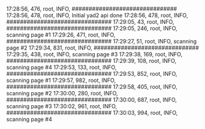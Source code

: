 17:28:56, 476, root, INFO, ###############################
17:28:56, 478, root, INFO, Initial yad2 api done
17:28:56, 478, root, INFO, ###############################
17:29:05, 43, root, INFO, ###############################
17:29:05, 246, root, INFO, scanning page #1
17:29:26, 471, root, INFO, ###############################
17:29:27, 51, root, INFO, scanning page #2
17:29:34, 831, root, INFO, ###############################
17:29:35, 438, root, INFO, scanning page #3
17:29:38, 169, root, INFO, ###############################
17:29:39, 108, root, INFO, scanning page #4
17:29:53, 133, root, INFO, ###############################
17:29:53, 852, root, INFO, scanning page #1
17:29:57, 982, root, INFO, ###############################
17:29:58, 405, root, INFO, scanning page #2
17:30:00, 280, root, INFO, ###############################
17:30:00, 687, root, INFO, scanning page #3
17:30:02, 961, root, INFO, ###############################
17:30:03, 994, root, INFO, scanning page #4
